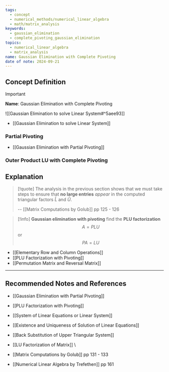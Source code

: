 ```yaml
---
tags:
  - concept
  - numerical_methods/numerical_linear_algebra
  - math/matrix_analysis
keywords:
  - gaussian_elimination
  - complete_pivoting_gaussian_elimination
topics:
  - numerical_linear_algebra
  - matrix_analysis
name: Gaussian Elimination with Complete Pivoting
date of note: 2024-09-21
---
```


## Concept Definition

>[!important]
>**Name**: Gaussian Elimination with Complete Pivoting

![[Gaussian Elimination to solve Linear System#^5aee93]]

- [[Gaussian Elimination to solve Linear System]]

### Partial Pivoting


- [[Gaussian Elimination with Partial Pivoting]]

### Outer Product LU with Complete Pivoting





## Explanation

>[!quote]
>The analysis in the previous section shows that we must take steps to ensure that **no large entries** *appear* in the computed triangular factors $\hat{L}$ and $\hat{U}$.
>
>-- [[Matrix Computations by Golub]] pp 125 - 126



>[!info]
>**Gaussian elimination with pivoting** find the **PLU factorization** $$A = PLU$$ or $$PA = LU$$

- [[Elementary Row and Column Operations]]
- [[PLU Factorization with Pivoting]]
- [[Permutation Matrix and Reversal Matrix]]




-----------
##  Recommended Notes and References


- [[Gaussian Elimination with Partial Pivoting]]
- [[PLU Factorization with Pivoting]]
- [[System of Linear Equations or Linear System]]
- [[Existence and Uniqueness of Solution of Linear Equations]]
- [[Back Substitution of Upper Triangular System]]
- [[LU Factorization of Matrix]]
\

- [[Matrix Computations by Golub]] pp 131 - 133
- [[Numerical Linear Algebra by Trefethen]] pp 161